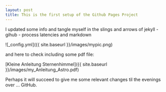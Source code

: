 ```yaml
---
layout: post
title: This is the first setup of the Github Pages Project
---
```


I updated some info and tangle myself in the slings and arrows of jekyll - gihub - process latencies and markdown

![_config.yml]({{ site.baseurl }}/images/mypic.png)

and here to check including some pdf file:

[Kleine Anleitung Sternenhimmel]({{ site.baseurl }}/images/my_Anleitung_Astro.pdf)

Perhaps it will succeed to give me some relevant changes til the evenings over ... GitHub.